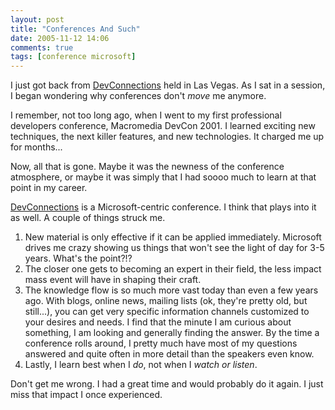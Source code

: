 ```yaml
---
layout: post
title: "Conferences And Such"
date: 2005-11-12 14:06
comments: true
tags: [conference microsoft]
---
```

I just got back from [DevConnections](http://www.devconnections.com) held in Las Vegas. As I sat in a session, I began wondering why conferences don't _move_ me anymore. 

I remember, not too long ago, when I went to my first professional developers conference, Macromedia DevCon 2001. I learned exciting new techniques, the next killer features, and new technologies. It charged me up for months...

Now, all that is gone. Maybe it was the newness of the conference atmosphere, or maybe it was simply that I had soooo much to learn at that point in my career. 

[DevConnections](http://www.devconnections.com) is a Microsoft-centric conference. I think that plays into it as well. A couple of things struck me.

1. New material is only effective if it can be applied immediately. Microsoft drives me crazy showing us things that won't see the light of day for 3-5 years. What's the point?!?
2. The closer one gets to becoming an expert in their field, the less impact mass event will have in shaping their craft.
3. The knowledge flow is so much more vast today than even a few years ago. With blogs, online news, mailing lists (ok, they're pretty old, but still...), you can get very specific information channels customized to your desires and needs. I find that the minute I am curious about something, I am looking and generally finding the answer. By the time a conference rolls around, I pretty much have most of my questions answered and quite often in more detail than the speakers even know.
4. Lastly, I learn best when I _do_, not when I _watch or listen_.

Don't get me wrong. I had a great time and would probably do it again. I just miss that impact I once experienced.